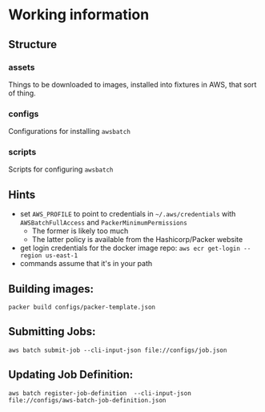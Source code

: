 # Working information

## Structure

### assets

Things to be downloaded to images, installed into fixtures in AWS, that sort of thing.

### configs

Configurations for installing `awsbatch`

### scripts

Scripts for configuring `awsbatch`

## Hints

- set `AWS_PROFILE` to point to credentials in `~/.aws/credentials` with
  `AWSBatchFullAccess` and `PackerMinimumPermissions`
  - The former is likely too much
  - The latter policy is available from the Hashicorp/Packer website
- get login credentials for the docker image repo: 
  `aws ecr get-login --region us-east-1`
- commands assume that it's in your path

## Building images:

```
packer build configs/packer-template.json
```

## Submitting Jobs:

```
aws batch submit-job --cli-input-json file://configs/job.json
```

## Updating Job Definition:

```
aws batch register-job-definition  --cli-input-json file://configs/aws-batch-job-definition.json
```
